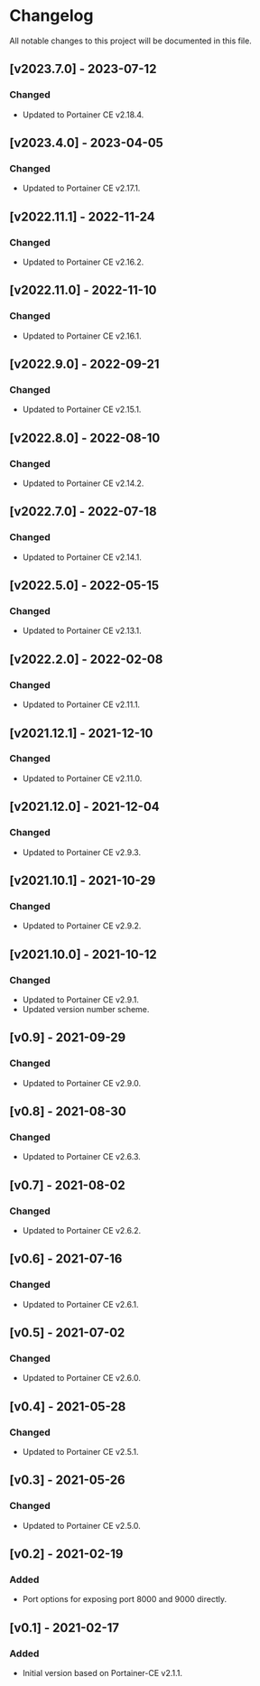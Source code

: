 # Changelog
All notable changes to this project will be documented in this file.

## [v2023.7.0] - 2023-07-12

### Changed

- Updated to Portainer CE v2.18.4.

## [v2023.4.0] - 2023-04-05

### Changed

- Updated to Portainer CE v2.17.1.

## [v2022.11.1] - 2022-11-24

### Changed

- Updated to Portainer CE v2.16.2.

## [v2022.11.0] - 2022-11-10

### Changed

- Updated to Portainer CE v2.16.1.

## [v2022.9.0] - 2022-09-21

### Changed

- Updated to Portainer CE v2.15.1.

## [v2022.8.0] - 2022-08-10

### Changed

- Updated to Portainer CE v2.14.2.

## [v2022.7.0] - 2022-07-18

### Changed

- Updated to Portainer CE v2.14.1.

## [v2022.5.0] - 2022-05-15

### Changed
- Updated to Portainer CE v2.13.1.

## [v2022.2.0] - 2022-02-08

### Changed
- Updated to Portainer CE v2.11.1.

## [v2021.12.1] - 2021-12-10

### Changed
- Updated to Portainer CE v2.11.0.

## [v2021.12.0] - 2021-12-04

### Changed
- Updated to Portainer CE v2.9.3.

## [v2021.10.1] - 2021-10-29

### Changed
- Updated to Portainer CE v2.9.2.

## [v2021.10.0] - 2021-10-12

### Changed
- Updated to Portainer CE v2.9.1.
- Updated version number scheme.

## [v0.9] - 2021-09-29

### Changed
- Updated to Portainer CE v2.9.0.

## [v0.8] - 2021-08-30

### Changed
- Updated to Portainer CE v2.6.3.

## [v0.7] - 2021-08-02

### Changed
- Updated to Portainer CE v2.6.2.

## [v0.6] - 2021-07-16

### Changed
- Updated to Portainer CE v2.6.1.

## [v0.5] - 2021-07-02

### Changed
- Updated to Portainer CE v2.6.0.

## [v0.4] - 2021-05-28

### Changed
- Updated to Portainer CE v2.5.1.

## [v0.3] - 2021-05-26

### Changed
- Updated to Portainer CE v2.5.0.

## [v0.2] - 2021-02-19

### Added
- Port options for exposing port 8000 and 9000 directly.

## [v0.1] - 2021-02-17

### Added
- Initial version based on Portainer-CE v2.1.1.
